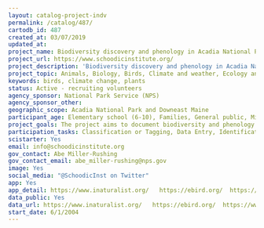 ```yaml
---
layout: catalog-project-indv
permalink: /catalog/487/
cartodb_id: 487
created_at: 03/07/2019
updated_at: 
project_name: Biodiversity discovery and phenology in Acadia National Park
project_url: https://www.schoodicinstitute.org/
project_description: 'Biodiversity discovery and phenology in Acadia National Park engages the public in recording observations of plants and animals in Acadia. Volunteers can participate through a variety of methods, including targeted bioblitzes, ranger-led or Schoodic Institute-led programs such as Sea Watch or Hawk Watch, or by submitting observations on their own through iNaturalist, eBird, or Nature''s Notebook. The project is a partnership of the National Park Service and Schoodic Institute, and aims to improve understanding of natural resources, inform management decisions, and provide educational and inspirational experiences for park visitors and local communities.'
project_topic: Animals, Biology, Birds, Climate and weather, Ecology and environment, Education, Nature and outdoors, Ocean/water and marine, Pollinators/insects
keywords: birds, climate change, plants
status: Active - recruiting volunteers
agency_sponsor: National Park Service (NPS)
agency_sponsor_other: 
geographic_scope: Acadia National Park and Downeast Maine
participant_age: Elementary school (6-10), Families, General public, Middle school (11-13), Youth/teen (up to 17)
project_goals: The project aims to document biodiversity and phenology to improve understanding of natural resources, inform management decisions, and provide educational and inspirational experiences for park visitors and local communities.
participation_tasks: Classification or Tagging, Data Entry, Identification, Learning, Observation, Photography
scistarter: Yes
email: info@schoodicinstitute.org
gov_contact: Abe Miller-Rushing
gov_contact_email: abe_miller-rushing@nps.gov
image: Yes
social_media: "@SchoodicInst on Twitter"
app: Yes
app_detail: https://www.inaturalist.org/   https://ebird.org/  https://www.usanpn.org/natures_notebook   https://www.anecdata.org/ 
data_public: Yes
data_url: https://www.inaturalist.org/   https://ebird.org/  https://www.usanpn.org/natures_notebook   https://www.anecdata.org/ 
start_date: 6/1/2004
---
```

